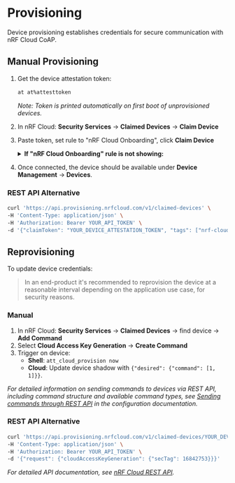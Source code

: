 # Provisioning

Device provisioning establishes credentials for secure communication with nRF Cloud CoAP.

## Manual Provisioning

1. Get the device attestation token:

   ```bash
   at at%attesttoken
   ```

   *Note: Token is printed automatically on first boot of unprovisioned devices.*

2. In nRF Cloud: **Security Services** → **Claimed Devices** → **Claim Device**
3. Paste token, set rule to "nRF Cloud Onboarding", click **Claim Device**

    <details>
    <summary><strong>If "nRF Cloud Onboarding" rule is not showing:</strong></summary>

    Create a new rule using the following configuration:

   <img src="../images/claim.png" alt="Claim Device" width="300" />
    </details>

4. Once connected, the device should be available under **Device Management** → **Devices**.

### REST API Alternative

```bash
curl 'https://api.provisioning.nrfcloud.com/v1/claimed-devices' \
-H 'Content-Type: application/json' \
-H 'Authorization: Bearer YOUR_API_TOKEN' \
-d '{"claimToken": "YOUR_DEVICE_ATTESTATION_TOKEN", "tags": ["nrf-cloud-onboarding"]}'
```

## Reprovisioning

To update device credentials:

> In an end-product it's recommended to reprovision the device at a reasonable interval depending on the application use case, for security reasons.

### Manual

1. In nRF Cloud: **Security Services** → **Claimed Devices** → find device → **Add Command**
2. Select **Cloud Access Key Generation** → **Create Command**
3. Trigger on device:
   - **Shell**: `att_cloud_provision now`
   - **Cloud**: Update device shadow with `{"desired": {"command": [1, 1]}}`.

*For detailed information on sending commands to devices via REST API, including command structure and available command types, see [Sending commands through REST API](configuration.md#sending-commands-through-rest-api) in the configuration documentation.*

### REST API Alternative

```bash
curl 'https://api.provisioning.nrfcloud.com/v1/claimed-devices/YOUR_DEVICE_ID/provisioning' \
-H 'Content-Type: application/json' \
-H 'Authorization: Bearer YOUR_API_TOKEN' \
-d '{"request": {"cloudAccessKeyGeneration": {"secTag": 16842753}}}'
```

*For detailed API documentation, see [nRF Cloud REST API](https://api.nrfcloud.com/docs).*
